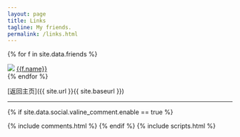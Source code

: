 ```yaml
---
layout: page
title: Links
tagline: My friends.
permalink: /links.html
---
```


{% for f in site.data.friends %}
<div class="link-chip">
 <img src="{{f.image}}" class="link-chip-icon">
 <a target="_blank" class="link-chip-title" href="{{f.url}}">{{f.name}}</a>
</div>
{% endfor %}

[返回主页]({{ site.url }}{{ site.baseurl }})

<hr/>

  {% if site.data.social.valine_comment.enable  == true %}
  <script src="/comment/av-min.js"></script>
  <script src="/comment/Valine.min.js"></script>
  <div id="comments"></div>
  {% include comments.html %}
  {% endif %}
  {% include scripts.html %}
